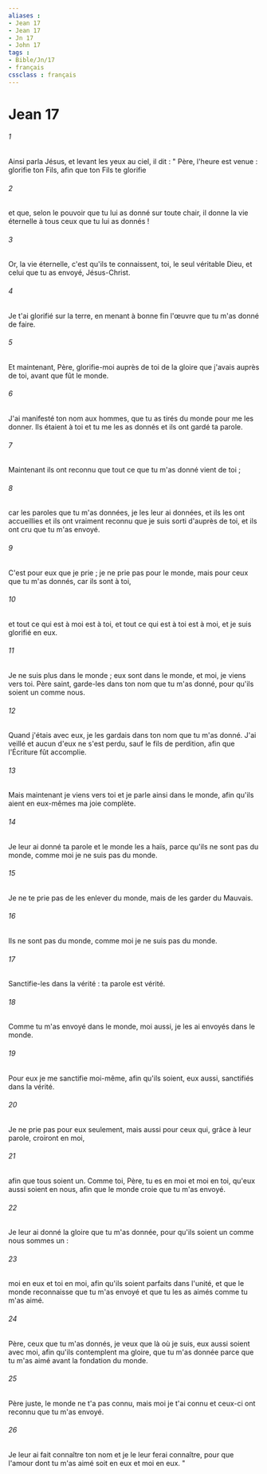 ```yaml
---
aliases : 
- Jean 17
- Jean 17
- Jn 17
- John 17
tags : 
- Bible/Jn/17
- français
cssclass : français
---
```


# Jean 17

###### 1
Ainsi parla Jésus, et levant les yeux au ciel, il dit : " Père, l'heure est venue : glorifie ton Fils, afin que ton Fils te glorifie 
###### 2
et que, selon le pouvoir que tu lui as donné sur toute chair, il donne la vie éternelle à tous ceux que tu lui as donnés ! 
###### 3
Or, la vie éternelle, c'est qu'ils te connaissent, toi, le seul véritable Dieu, et celui que tu as envoyé, Jésus-Christ. 
###### 4
Je t'ai glorifié sur la terre, en menant à bonne fin l'œuvre que tu m'as donné de faire. 
###### 5
Et maintenant, Père, glorifie-moi auprès de toi de la gloire que j'avais auprès de toi, avant que fût le monde. 
###### 6
J'ai manifesté ton nom aux hommes, que tu as tirés du monde pour me les donner. Ils étaient à toi et tu me les as donnés et ils ont gardé ta parole. 
###### 7
Maintenant ils ont reconnu que tout ce que tu m'as donné vient de toi ; 
###### 8
car les paroles que tu m'as données, je les leur ai données, et ils les ont accueillies et ils ont vraiment reconnu que je suis sorti d'auprès de toi, et ils ont cru que tu m'as envoyé. 
###### 9
C'est pour eux que je prie ; je ne prie pas pour le monde, mais pour ceux que tu m'as donnés, car ils sont à toi, 
###### 10
et tout ce qui est à moi est à toi, et tout ce qui est à toi est à moi, et je suis glorifié en eux. 
###### 11
Je ne suis plus dans le monde ; eux sont dans le monde, et moi, je viens vers toi. Père saint, garde-les dans ton nom que tu m'as donné, pour qu'ils soient un comme nous. 
###### 12
Quand j'étais avec eux, je les gardais dans ton nom que tu m'as donné. J'ai veillé et aucun d'eux ne s'est perdu, sauf le fils de perdition, afin que l'Écriture fût accomplie. 
###### 13
Mais maintenant je viens vers toi et je parle ainsi dans le monde, afin qu'ils aient en eux-mêmes ma joie complète. 
###### 14
Je leur ai donné ta parole et le monde les a haïs, parce qu'ils ne sont pas du monde, comme moi je ne suis pas du monde. 
###### 15
Je ne te prie pas de les enlever du monde, mais de les garder du Mauvais. 
###### 16
Ils ne sont pas du monde, comme moi je ne suis pas du monde. 
###### 17
Sanctifie-les dans la vérité : ta parole est vérité. 
###### 18
Comme tu m'as envoyé dans le monde, moi aussi, je les ai envoyés dans le monde. 
###### 19
Pour eux je me sanctifie moi-même, afin qu'ils soient, eux aussi, sanctifiés dans la vérité. 
###### 20
Je ne prie pas pour eux seulement, mais aussi pour ceux qui, grâce à leur parole, croiront en moi, 
###### 21
afin que tous soient un. Comme toi, Père, tu es en moi et moi en toi, qu'eux aussi soient en nous, afin que le monde croie que tu m'as envoyé. 
###### 22
Je leur ai donné la gloire que tu m'as donnée, pour qu'ils soient un comme nous sommes un : 
###### 23
moi en eux et toi en moi, afin qu'ils soient parfaits dans l'unité, et que le monde reconnaisse que tu m'as envoyé et que tu les as aimés comme tu m'as aimé. 
###### 24
Père, ceux que tu m'as donnés, je veux que là où je suis, eux aussi soient avec moi, afin qu'ils contemplent ma gloire, que tu m'as donnée parce que tu m'as aimé avant la fondation du monde. 
###### 25
Père juste, le monde ne t'a pas connu, mais moi je t'ai connu et ceux-ci ont reconnu que tu m'as envoyé. 
###### 26
Je leur ai fait connaître ton nom et je le leur ferai connaître, pour que l'amour dont tu m'as aimé soit en eux et moi en eux. " 
